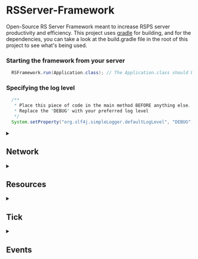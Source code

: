 # RSServer-Framework</h1>
Open-Source RS Server Framework meant to increase RSPS server productivity and efficiency. This project uses [gradle](https://gradle.org/) for building, and for the dependencies, you can take a look at the build.gradle file in the root of this project to see what's being used.


### Starting the framework from your server
```java
  RSFramework.run(Application.class); // The Application.class should be substituted with your main class from your lowest level package
```

### Specifying the log level
```java
  /**
   * Place this piece of code in the main method BEFORE anything else.
   * Replace the "DEBUG" with your preferred log level
   */
  System.setProperty("org.slf4j.simpleLogger.defaultLogLevel", "DEBUG");
```

<details><summary><h2>Network</h2></summary>
<p>

### Binding to a port

This is the only way to start the network from the framework
```java
  HandShakeCoder defaultCoder = ...
  RSFramework.bind(43594, defaultCoder);
```

The network requires some kind of default coder to handle the encoding and decoding of the network messages. From that default coder, you can assign new coders using ```session.setCoder(RSCoder)``` This is also shown in the example below...
```java
public class HandshakeCoder implements RSSessionCoder {
	private static final byte JS5 = 15;
	private static final byte LOGIN = 14;

	@Override
	public void decode(RSNetworkSession session, RSStream stream, List<Object> out) {
		int request = stream.readUnsignedByte();
		if (request == JS5) {
			... // handling js5 variables and responses

			session.setCoder(new CacheUpdateCoder());
		} else if (request == LOGIN) {
			... // handling login variables and responses
			session.setCoder(new LoginCoder());
		}
	}

	@Override
	public RSStream encode(RSNetworkSession session, RSStream in) {
		return in;
	}

}
```

### Implementing an RSSessionCoder

Coders will handle the encoding and decoding of messages or frames. If there is no encoding done, you can just return the ```in``` parameter of the ```encode(RSNetworkSession, RSStream)``` method, otherwise return the encoded message as an *RSStream*. If you are sending any outgoing messages, they are to be added to the ```out``` list in the ```decode(RSNetworkSession, RSStream, List<Object>)``` method

### RSFrame and RSStream

An *RSFrame* is just an extension of the *RSStream* class, but with an opcode and header. Below is shown an example of creating different RSFrames...
```java
RSFrame varShortFrame = RSFrame.varShort(0); // header type is var_short with opcode of 0
RSFrame varByteFrame = RSFrame.varByte(0); // header type is var_short with opcode of 0
RSFrame standardFrame = RSFrame.standard(0); // header type is var_short with opcode of 0
```

_By usual definition, what makes a frame is a message with a corresponding operation code, so that is why it is called RSFrame._ 

### RSNetworkSession

The *RSNetworkSession* holds the *Channel*, the *RSSessionCoder*, and other attributes for the network. As shown above, you can set the coder from the session variable passed through other coders, and this originates from the default coder that is usually set on application startup. The *Channel* of the session is just from the io.netty.channel package of netty 4.1.36 and will hold various methods to handle what happens with the channel. Attributes can be set to the session as well, which connects directly to the channel. These attributes are used for setting any values to the connection while the session is active. Below is an example of using the attributes and also writing to the session...
```java
public class LoginCoder implements RSSessionCoder {

	@Override
	public void decode(RSNetworkSession session, RSStream in, List<Object> out) {
		... // login variables and functionality
	
		Player player = new Player();
		session.set("Player", player);
	}
	
	... // other methods and functionality
}

/**
 * This may be a class you use for world request packet handling in the lobby
 */
public class WorldRequest {
	
	// This is an example class not part of the framework
	public void handleFrame(RSNetworkSession session, RSFrame frame) {
		Player player = session.get("Player", Player.class); // getting the player object from the session for some reason
		
		RSFrame worldResponse = RSFrame.varShort(80);
		worldResponse.writeByte(1);
		worldResponse.writeShort(2);
		worldResponse.writeInt(3);
		...
		
		session.write(worldResponse);
	}
	
}
```
</p>
</details>
<details><summary><h2>Resources</h2></summary>
<p>

### RSResource and RSResourceWorker

The *Resource* class is meant to handle any file loading/saving or large calculations you might want done off the main thread. This can include loading account files, caches, xteas, or maybe creating dynamic maps/instances for your server. The ```queue()``` method in the *Resource* class is used to queue the resource to the *RSResourceWorker* class for loading. This is equivalent to calling ```RSFramework.queueResource(RSResource)``` Below is show an example of the *RSResource* in action...
```java
@RequiredArgsConstructor
public class AccountResource implements RSResource<Account> {

	private final String username;

	@Override
	public Account load() throws Exception {
		Account account;
		
		File file = new File("./accounts/" + username + ".json");
		if (file.exists()) {
			account = loadAccount();
		} else {
			account = createAccount();
		}
		
		return account;
	}

	@Override
	public void finish(Account account) {
		loginAccount();
	}

}

AccountResource resource = new AccountResource("CowK1ll3r");
resource.queue(); // queue the resource for loading, and once it is finished, the ```finish(T)``` method will be called and you can handle the object from there
```
</p>
</details>

<details><summary><h2>Tick</h2></summary>
<p>

## Ticks

The *RSTick* class is easy to use and can be added to the *RSTickWorker* in two different ways. You can call ```RSFramework.addTick(RSTick)``` or you can create a new *RSTick* and call the ```start()``` method of that tick. Below is an example of different tick usages...
```java
/**
 * Fancy lambda. The tick has a delay of 1000ms and stops if the tick occurs 10
 * times
 */
RSTick.of(t -> System.out.println("Hello, World: " + t.occurrences())).
	.delay(1000)
	.stopIf(RSTick.occurrs(10))
	.start();

/**
 * This is an example of the above functionality without all the fancy lambda
 */
new RSTick() {

	@Override
	protected void tick() {
		if (this.occurrences() == 10) {
			stop();
		}
		System.out.println("Hello, World: " + this.occurrences());
	}

}.delay(1000).start();
```
The stopPredicate of the tick is just a condition, that if passes as true, will stop the tick. So, let's say you want the tick to stop when a player reaches a certain location, you could use ```tick.stopIf(t -> p.getLocation().equals(new location(3222, 3222)))``` the ```delay(long)``` method can also be called from within the tick to change its delay even while it is running. The ```restart()``` method will just reset the occurences and the stop predicate.

</p>
</details>


<details><summary><h2>Events</h2></summary>
<p>

*The RSController annotation is expected for more uses in the future, but as of now, it's only for events*

### RSController and RSEventMethod

The *RSController* is an annotation meant for any class expected to handle events. The framework will search for any classes that have ```@RSController``` within the lowest level package from where you called ```RSFramework.run(Class<?>)``` If there is a method that has the ```@RSEventMethod```, then that method will be registered as an 'invoker' that will also correspond to the event type within the parameters of that method. For example, if you were to have a class with this method: ```onUseItem(UseItemEvent event)``` then that method will be an invoker for the UseItemEvent class.

To post an event of any kind, you use the ```RSFramework.post(Object)``` method. No events have to be registered to the framework, but there does have to be a method with that event as a parameter for anything to be invoked.

Below is an example of using the event system...

The controller
```java
@RSController
public class TestController {

	@RSEventMethod
	public void sayHello(TestHelloEvent event) {
		System.out.println(event.message());
	}

}
```

The event class
```java
public record TestHelloEvent(String message) {}
```

Posting the event
```java
TestHelloEvent event = new TestHelloEvent("Hello World");
RSFramework.post(event);
```

</p>
</details>
